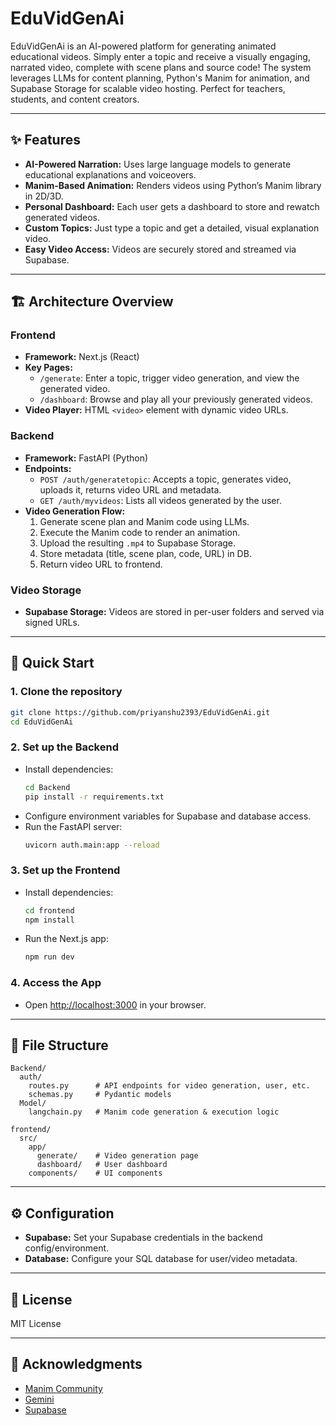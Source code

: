 # EduVidGenAi

EduVidGenAi is an AI-powered platform for generating animated educational videos. Simply enter a topic and receive a visually engaging, narrated video, complete with scene plans and source code! The system leverages LLMs for content planning, Python's Manim for animation, and Supabase Storage for scalable video hosting. Perfect for teachers, students, and content creators.

---

## ✨ Features

- **AI-Powered Narration:** Uses large language models to generate educational explanations and voiceovers.
- **Manim-Based Animation:** Renders videos using Python’s Manim library in 2D/3D.
- **Personal Dashboard:** Each user gets a dashboard to store and rewatch generated videos.
- **Custom Topics:** Just type a topic and get a detailed, visual explanation video.
- **Easy Video Access:** Videos are securely stored and streamed via Supabase.

---

## 🏗️ Architecture Overview

### Frontend

- **Framework:** Next.js (React)
- **Key Pages:**
  - `/generate`: Enter a topic, trigger video generation, and view the generated video.
  - `/dashboard`: Browse and play all your previously generated videos.
- **Video Player:** HTML `<video>` element with dynamic video URLs.

### Backend

- **Framework:** FastAPI (Python)
- **Endpoints:**
  - `POST /auth/generatetopic`: Accepts a topic, generates video, uploads it, returns video URL and metadata.
  - `GET /auth/myvideos`: Lists all videos generated by the user.
- **Video Generation Flow:**
  1. Generate scene plan and Manim code using LLMs.
  2. Execute the Manim code to render an animation.
  3. Upload the resulting `.mp4` to Supabase Storage.
  4. Store metadata (title, scene plan, code, URL) in DB.
  5. Return video URL to frontend.

### Video Storage

- **Supabase Storage:** Videos are stored in per-user folders and served via signed URLs.

---

## 🚀 Quick Start

### 1. Clone the repository

```bash
git clone https://github.com/priyanshu2393/EduVidGenAi.git
cd EduVidGenAi
```

### 2. Set up the Backend

- Install dependencies:
  ```bash
  cd Backend
  pip install -r requirements.txt
  ```
- Configure environment variables for Supabase and database access.
- Run the FastAPI server:
  ```bash
  uvicorn auth.main:app --reload
  ```

### 3. Set up the Frontend

- Install dependencies:
  ```bash
  cd frontend
  npm install
  ```
- Run the Next.js app:
  ```bash
  npm run dev
  ```

### 4. Access the App

- Open [http://localhost:3000](http://localhost:3000) in your browser.

---

## 🧩 File Structure

```
Backend/
  auth/
    routes.py      # API endpoints for video generation, user, etc.
    schemas.py     # Pydantic models
  Model/
    langchain.py   # Manim code generation & execution logic

frontend/
  src/
    app/
      generate/    # Video generation page
      dashboard/   # User dashboard
    components/    # UI components
```

---

## ⚙️ Configuration

- **Supabase:** Set your Supabase credentials in the backend config/environment.
- **Database:** Configure your SQL database for user/video metadata.

---

## 📝 License

MIT License

---

## 🙏 Acknowledgments

- [Manim Community](https://www.manim.community/)
- [Gemini](https://gemini.google.com/)
- [Supabase](https://supabase.com/)
